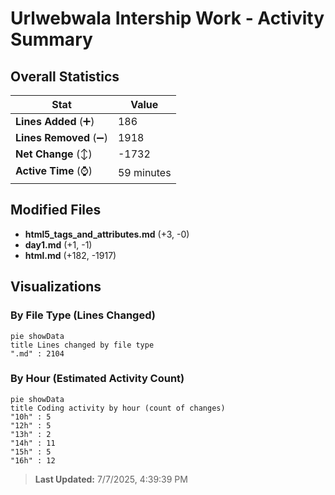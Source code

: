 # Urlwebwala Intership Work - Activity Summary 

## Overall Statistics

| Stat                   | Value                                                             |
| ---------------------- | ----------------------------------------------------------------- |
| **Lines Added** (➕)   | 186                                          |
| **Lines Removed** (➖) | 1918                                        |
| **Net Change** (↕)    | -1732                |
| **Active Time** (⌚)   | 59 minutes |


## Modified Files
- **html5_tags_and_attributes.md** (+3, -0)
- **day1.md** (+1, -1)
- **html.md** (+182, -1917)

## Visualizations

### By File Type (Lines Changed)

```mermaid
pie showData
title Lines changed by file type
".md" : 2104
```

### By Hour (Estimated Activity Count)

```mermaid
pie showData
title Coding activity by hour (count of changes)
"10h" : 5
"12h" : 5
"13h" : 2
"14h" : 11
"15h" : 5
"16h" : 12
```


> **Last Updated:** 7/7/2025, 4:39:39 PM